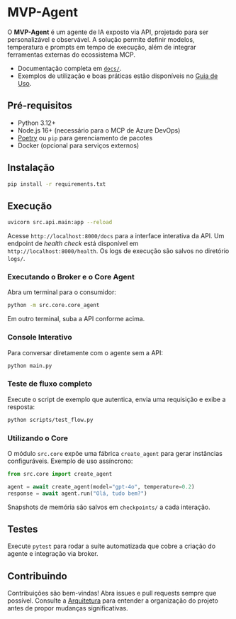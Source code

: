 # MVP-Agent

O **MVP-Agent** é um agente de IA exposto via API, projetado para ser
personalizável e observável. A solução permite definir modelos, temperatura e
prompts em tempo de execução, além de integrar ferramentas externas do
ecossistema MCP.

- Documentação completa em [`docs/`](docs/README.md).
- Exemplos de utilização e boas práticas estão disponíveis no [Guia de Uso](docs/guia-de-uso.md).

## Pré-requisitos
- Python 3.12+
- Node.js 16+ (necessário para o MCP de Azure DevOps)
- [Poetry](https://python-poetry.org/) ou `pip` para gerenciamento de pacotes
- Docker (opcional para serviços externos)

## Instalação
```bash
pip install -r requirements.txt
```

## Execução
```bash
uvicorn src.api.main:app --reload
```
Acesse `http://localhost:8000/docs` para a interface interativa da API.
Um endpoint de _health check_ está disponível em `http://localhost:8000/health`.
Os logs de execução são salvos no diretório `logs/`.

### Executando o Broker e o Core Agent
Abra um terminal para o consumidor:

```bash
python -m src.core.core_agent
```

Em outro terminal, suba a API conforme acima.

### Console Interativo
Para conversar diretamente com o agente sem a API:

```bash
python main.py
```

### Teste de fluxo completo
Execute o script de exemplo que autentica, envia uma requisição e exibe a resposta:

```bash
python scripts/test_flow.py
```

### Utilizando o Core
O módulo `src.core` expõe uma fábrica `create_agent` para gerar instâncias configuráveis.
Exemplo de uso assíncrono:

```python
from src.core import create_agent

agent = await create_agent(model="gpt-4o", temperature=0.2)
response = await agent.run("Olá, tudo bem?")
```

Snapshots de memória são salvos em `checkpoints/` a cada interação.

## Testes
Execute `pytest` para rodar a suíte automatizada que cobre a criação do agente e integração via broker.

## Contribuindo
Contribuições são bem-vindas! Abra issues e pull requests sempre que possível.
Consulte a [Arquitetura](docs/arquitetura.md) para entender a organização do
projeto antes de propor mudanças significativas.